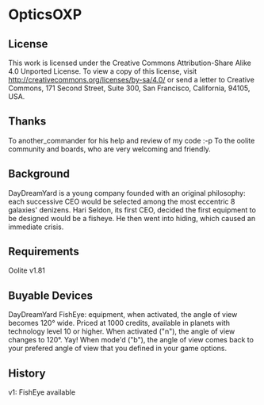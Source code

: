 # OpticsOXP

## License
This work is licensed under the Creative Commons Attribution-Share Alike 4.0 Unported License.
To view a copy of this license, visit http://creativecommons.org/licenses/by-sa/4.0/ 
or send a letter to Creative Commons, 171 Second Street, Suite 300, San Francisco, California, 94105, USA. 

## Thanks
To another_commander for his help and review of my code :-p
To the oolite community and boards, who are very welcoming and friendly.

## Background
DayDreamYard is a young company founded with an original philosophy: each successive CEO would be selected among the most eccentric 8 galaxies' denizens.
Hari Seldon, its first CEO, decided the first equipment to be designed would be a fisheye. He then went into hiding, which caused an immediate crisis.

## Requirements
Oolite v1.81

## Buyable Devices
DayDreamYard FishEye: equipment, when activated, the angle of view becomes 120° wide.
Priced at 1000 credits, available in planets with technology level 10 or higher.
When activated ("n"), the angle of view changes to 120°. Yay!
When mode'd ("b"), the angle of view comes back to your prefered angle of view that you defined in your game options.

## History
v1: FishEye available
